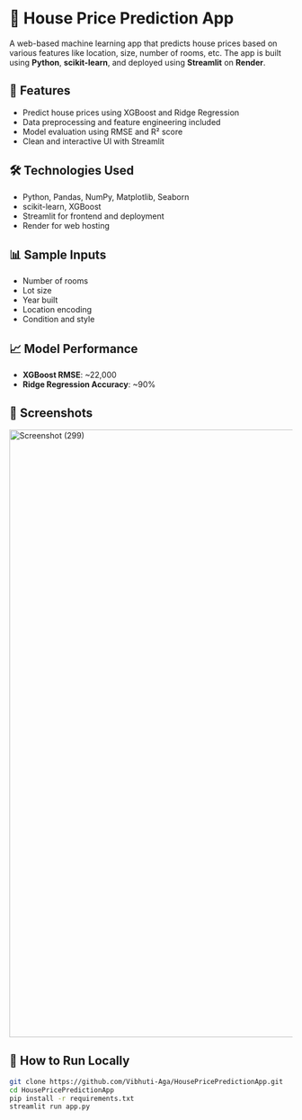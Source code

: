 # 🏡 House Price Prediction App

A web-based machine learning app that predicts house prices based on various features like location, size, number of rooms, etc. The app is built using **Python**, **scikit-learn**, and deployed using **Streamlit** on **Render**.

## 🚀 Features

- Predict house prices using XGBoost and Ridge Regression
- Data preprocessing and feature engineering included
- Model evaluation using RMSE and R² score
- Clean and interactive UI with Streamlit

## 🛠️ Technologies Used

- Python, Pandas, NumPy, Matplotlib, Seaborn
- scikit-learn, XGBoost
- Streamlit for frontend and deployment
- Render for web hosting

## 📊 Sample Inputs

- Number of rooms
- Lot size
- Year built
- Location encoding
- Condition and style

## 📈 Model Performance

- **XGBoost RMSE**: ~22,000  
- **Ridge Regression Accuracy**: ~90%


## 📸 Screenshots
<img width="1920" height="1080" alt="Screenshot (299)" src="https://github.com/user-attachments/assets/891a7844-2da5-4438-9865-6489c7aafd8a" />

## 📂 How to Run Locally

```bash
git clone https://github.com/Vibhuti-Aga/HousePricePredictionApp.git
cd HousePricePredictionApp
pip install -r requirements.txt
streamlit run app.py



